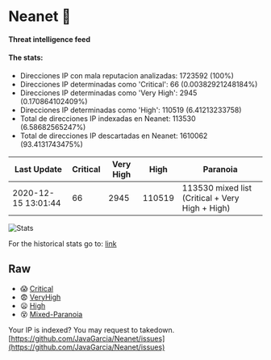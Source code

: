 # Neanet :hocho:
#### Threat intelligence feed
#### The stats:

- Direcciones IP con mala reputacion analizadas: 1723592 (100%)
- Direcciones IP determinadas como 'Critical':  66 (0.00382921248184%)
- Direcciones IP determinadas como 'Very High':  2945 (0.170864102409%)
- Direcciones IP determinadas como 'High':  110519 (6.41213233758)
- Total de direcciones IP indexadas en Neanet:  113530 (6.58682565247%)
- Total de direcciones IP descartadas en Neanet:  1610062 (93.4131743475%)

| Last Update | Critical | Very High | High | Paranoia |
| --- | --- | --- | --- | --- |
| 2020-12-15 13:01:44 | 66 | 2945 | 110519 | 113530 mixed list (Critical + Very High + High)|

![Stats](https://docs.google.com/spreadsheets/d/e/2PACX-1vSnaNMIXVabIpDJjufMlzH7poXnshF3mgd8Is1g9ytUEzVsP5my4Trn8f-xkoLLQ38xpL3HtmUexLo6/pubchart?oid=501124687&format=image)

For the historical stats go to: [link](/stats.csv)
## Raw
- :scream: [Critical](https://raw.githubusercontent.com/JavaGarcia/Neanet/master/blacklists/neanet_critical.txt)
- :fearful: [VeryHigh](https://raw.githubusercontent.com/JavaGarcia/Neanet/master/blacklists/neanet_veryHigh.txtt)
- :frowning: [High](https://raw.githubusercontent.com/JavaGarcia/Neanet/master/blacklists/neanet_high.txt)
- :dizzy_face: [Mixed-Paranoia](https://raw.githubusercontent.com/JavaGarcia/Neanet/master/blacklists/neanet_all.txt)


Your IP is indexed? You may request to takedown. [https://github.com/JavaGarcia/Neanet/issues](https://github.com/JavaGarcia/Neanet/issues)











































































































































































































































































































































































































































































































































































































































































































































































































































































































































































































































































































































































































































































































































































































































































































































































































































































































































































































































































































































































































































































































































































































































































































































































































































































































































































































































































































































































































































































































